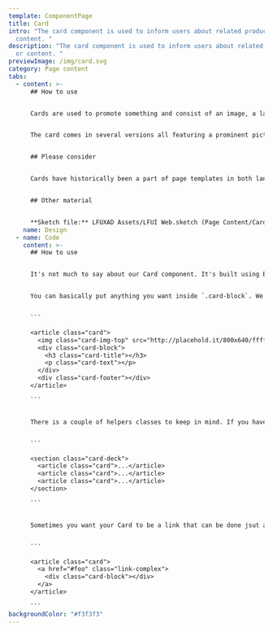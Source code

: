 ```yaml
---
template: ComponentPage
title: Card
intro: "The card component is used to inform users about related products or
  content. "
description: "The card component is used to inform users about related products
  or content. "
previewImage: /img/card.svg
category: Page content
tabs:
  - content: >-
      ## How to use


      Cards are used to promote something and consist of an image, a label, date stamp and some text. Cards are typically placed at the bottom of a page to displaying informational or promotional content to users.


      The card comes in several versions all featuring a prominent picture at the top followed by a heading and short text. They all feature a date stamp, but its placement varies between designs (in some implementations the date stamp is replaced by a label such as “Erbjudande” or “Just nu”, but they aren’t part of LFUI).


      ## Please consider


      Cards have historically been a part of page templates in both lansforsakringar.se and Mina sidor, but their future usage is under consideration as page templates are being redesigned so please check if the component still should be used before using it!


      ## Other material


      **Sketch file:** LFUXAD Assets/LFUI Web.sketch (Page Content/Card)
    name: Design
  - name: Code
    content: >-
      ## How to use


      It's not much to say about our Card component. It's built using Bootstrap's card component. Please see [Bootstrap card](https://getbootstrap.com/docs/4.0/components/card/) for full details on this use of the component. 


      You can basically put anything you want inside `.card-block`. We do have some classes to help you with the styling, `.card-title` will give you the heading look, you can use  `.card-text` if you don't want the text to fill the card's width( it has a max-width on it).  


      ```

      <article class="card">
        <img class="card-img-top" src="http://placehold.it/800x640/ffffff" alt="Card image cap">
        <div class="card-block">
          <h3 class="card-title"></h3>
          <p class="card-text"></p>
        </div>
        <div class="card-footer"></div>
      </article>

      ```


      There is a couple of helpers classes to keep in mind. If you have cards in a row and you want them to have equal height you can wrap them with `.card-deck` 


      ```

      <section class="card-deck">
        <article class="card">...</article>
        <article class="card">...</article>
        <article class="card">...</article>
      </section>

      ```


      Sometimes you want your Card to be a link that can be done jsut adding a link inside your card with the class `.link-complex`.


      ```

      <article class="card">
        <a href="#foo" class="link-complex">
          <div class="card-block"></div>
        </a>
      </article>

      ```
backgroundColor: "#f3f3f3"
---
```

